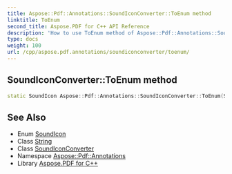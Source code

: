 ```yaml
---
title: Aspose::Pdf::Annotations::SoundIconConverter::ToEnum method
linktitle: ToEnum
second_title: Aspose.PDF for C++ API Reference
description: 'How to use ToEnum method of Aspose::Pdf::Annotations::SoundIconConverter class in C++.'
type: docs
weight: 100
url: /cpp/aspose.pdf.annotations/soundiconconverter/toenum/
---
```

## SoundIconConverter::ToEnum method




```cpp
static SoundIcon Aspose::Pdf::Annotations::SoundIconConverter::ToEnum(System::String value)
```

## See Also

* Enum [SoundIcon](../../soundicon/)
* Class [String](../../../system/string/)
* Class [SoundIconConverter](../)
* Namespace [Aspose::Pdf::Annotations](../../)
* Library [Aspose.PDF for C++](../../../)
